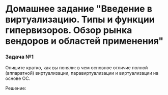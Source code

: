 # Домашнее задание "Введение в виртуализацию. Типы и функции гипервизоров. Обзор рынка вендоров и областей применения"


### Задача №1

Опишите кратко, как вы поняли: в чем основное отличие полной (аппаратной) виртуализации, паравиртуализации и виртуализации на основе ОС.

Решение:
